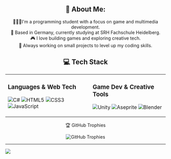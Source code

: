 <div align="center"><h2>💫 About Me:</h2> 
👨🏻‍💻I'm a programming student with a focus on game and multimedia development. 
<br>📍 Based in Germany, currently studying at SRH Fachschule Heidelberg.
<br>🎮 I love building games and exploring creative tech.
<br>🧪 Always working on small projects to level up my coding skills.
</div>
<div align="center"><h2>💻 Tech Stack</h2>
<table>
  <tr>
    <td valign="top">
      <h3>Languages & Web Tech</h3>
      <p>
        <img src="https://img.shields.io/badge/c%23-%23239120.svg?style=for-the-badge&logo=csharp&logoColor=white" alt="C#" />
        <img src="https://img.shields.io/badge/html5-%23E34F26.svg?style=for-the-badge&logo=html5&logoColor=white" alt="HTML5" />
        <img src="https://img.shields.io/badge/css3-%231572B6.svg?style=for-the-badge&logo=css3&logoColor=white" alt="CSS3" />
        <img src="https://img.shields.io/badge/javascript-%23323330.svg?style=for-the-badge&logo=javascript&logoColor=%23F7DF1E" alt="JavaScript" />
      </p>
    </td>
    <td valign="top">
      <h3>Game Dev & Creative Tools</h3>
      <p>
        <img src="https://img.shields.io/badge/unity-%23000000.svg?style=for-the-badge&logo=unity&logoColor=white" alt="Unity" />
        <img src="https://img.shields.io/badge/Aseprite-FFFFFF?style=for-the-badge&logo=Aseprite&logoColor=7D929E" alt="Aseprite" />
        <img src="https://img.shields.io/badge/blender-%23F5792A.svg?style=for-the-badge&logo=blender&logoColor=white" alt="Blender" />
      </p>
    </td>
  </tr>
</table>
</div>

<div align="center"> 🏆 GitHub Trophies</div>

<p align="center">
  <img src="https://github-profile-trophy.vercel.app/?username=Keradean&theme=darkhub&no-frame=true&row=1" alt="GitHub Trophies" />
</p>


---
[![](https://visitcount.itsvg.in/api?id=Keradean&icon=0&color=0)](https://visitcount.itsvg.in)

<!-- Proudly created with GPRM ( https://gprm.itsvg.in ) -->
